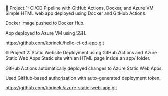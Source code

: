 🚀 Project 1: CI/CD Pipeline with GitHub Actions, Docker, and Azure VM
Simple HTML web app deployed using Docker and GitHub Actions.

Docker image pushed to Docker Hub.

App deployed to Azure VM using SSH.


https://github.com/korinelu/hello-ci-cd-app.git


🌐 Project 2: Static Website Deployment using GitHub Actions and Azure Static Web Apps
Static site with an HTML page inside an app/ folder.

GitHub Actions automatically deployed changes to Azure Static Web Apps.

Used GitHub-based authorization with auto-generated deployment token.

https://github.com/korinelu/azure-static-web-app.git
